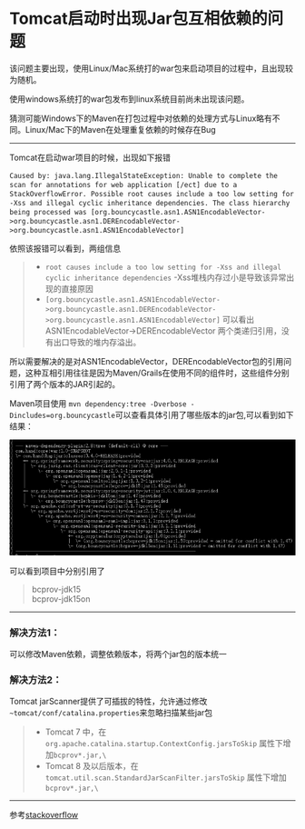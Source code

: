 # Tomcat启动时出现Jar包互相依赖的问题

该问题主要出现，使用Linux/Mac系统打的war包来启动项目的过程中，且出现较为随机。

使用windows系统打的war包发布到linux系统目前尚未出现该问题。

猜测可能Windows下的Maven在打包过程中对依赖的处理方式与Linux略有不同。Linux/Mac下的Maven在处理重复依赖的时候存在Bug

---

Tomcat在启动war项目的时候，出现如下报错
``` log
Caused by: java.lang.IllegalStateException: Unable to complete the scan for annotations for web application [/ect] due to a StackOverflowError. Possible root causes include a too low setting for -Xss and illegal cyclic inheritance dependencies. The class hierarchy being processed was [org.bouncycastle.asn1.ASN1EncodableVector->org.bouncycastle.asn1.DEREncodableVector->org.bouncycastle.asn1.ASN1EncodableVector]
```

依照该报错可以看到，两组信息

>* ```root causes include a too low setting for -Xss and illegal cyclic inheritance dependencies``` -Xss堆栈内存过小是导致该异常出现的直接原因
>* ```[org.bouncycastle.asn1.ASN1EncodableVector->org.bouncycastle.asn1.DEREncodableVector->org.bouncycastle.asn1.ASN1EncodableVector]``` 可以看出 ASN1EncodableVector->DEREncodableVector 两个类递归引用，没有出口导致的堆内存溢出。

所以需要解决的是对ASN1EncodableVector，DEREncodableVector包的引用问题，这种互相引用往往是因为Maven/Grails在使用不同的组件时，这些组件分别引用了两个版本的JAR引起的。

Maven项目使用 ``` mvn dependency:tree -Dverbose -Dincludes=org.bouncycastle ```可以查看具体引用了哪些版本的jar包,可以看到如下结果：

![maven依赖树](./.image/maven-bcprov.png)

可以看到项目中分别引用了
> bcprov-jdk15 <br/>
> bcprov-jdk15on

---

### 解决方法1：
可以修改Maven依赖，调整依赖版本，将两个jar包的版本统一

### 解决方法2：
Tomcat jarScanner提供了可插拔的特性，允许通过修改 ``` ~tomcat/conf/catalina.properties```来忽略扫描某些jar包
>* Tomcat 7 中，在```org.apache.catalina.startup.ContextConfig.jarsToSkip``` 属性下增加```bcprov*.jar,\```
>* Tomcat 8 及以后版本，在```tomcat.util.scan.StandardJarScanFilter.jarsToSkip``` 属性下增加```bcprov*.jar,\```

---

参考[stackoverflow](https://stackoverflow.com/questions/29955410/how-do-i-fix-stackoverflowerror-in-org-apache-catalina-startup-contextconfig-pop)